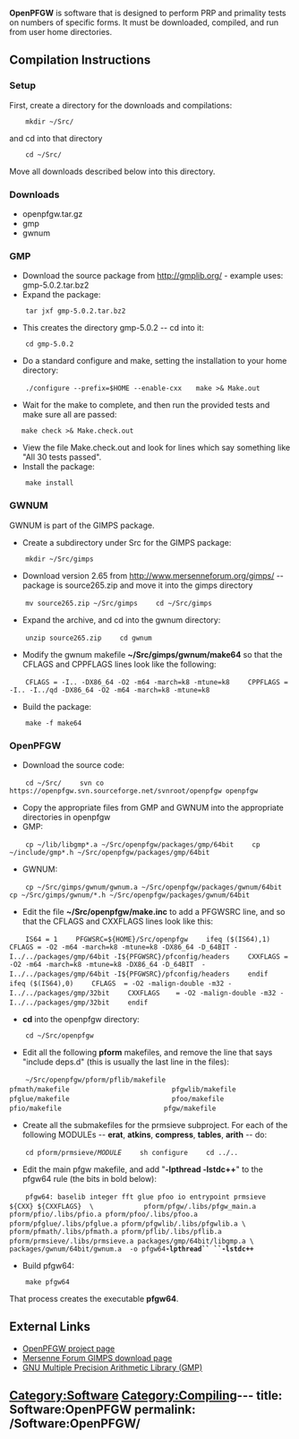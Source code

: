 **OpenPFGW** is software that is designed to perform PRP and primality
tests on numbers of specific forms. It must be downloaded, compiled, and
run from user home directories.

## Compilation Instructions

### Setup

First, create a directory for the downloads and compilations:

`    mkdir ~/Src/`

and cd into that directory

`    cd ~/Src/`

Move all downloads described below into this directory.

### Downloads

  - openpfgw.tar.gz
  - gmp
  - gwnum

### GMP

  - Download the source package from <http://gmplib.org/> - example
    uses: gmp-5.0.2.tar.bz2
  - Expand the package:

`    tar jxf gmp-5.0.2.tar.bz2`

  - This creates the directory gmp-5.0.2 -- cd into it:

`    cd gmp-5.0.2`

  - Do a standard configure and make, setting the installation to your
    home directory:

`    ./configure --prefix=$HOME --enable-cxx`
`    make >& Make.out `

  - Wait for the make to complete, and then run the provided tests and
    make sure all are passed:

`    make check >& Make.check.out `

  - View the file Make.check.out and look for lines which say something
    like "All 30 tests passed".
  - Install the package:

`    make install`

### GWNUM

GWNUM is part of the GIMPS package.

  - Create a subdirectory under Src for the GIMPS package:

`    mkdir ~/Src/gimps`

  - Download version 2.65 from <http://www.mersenneforum.org/gimps/> --
    package is source265.zip and move it into the gimps directory

`    mv source265.zip ~/Src/gimps`
`    cd ~/Src/gimps`

  - Expand the archive, and cd into the gwnum directory:

`    unzip source265.zip`
`    cd gwnum`

  - Modify the gwnum makefile **~/Src/gimps/gwnum/make64** so that the
    CFLAGS and CPPFLAGS lines look like the following:

`    CFLAGS = -I.. -DX86_64 -O2 -m64 -march=k8 -mtune=k8`
`    CPPFLAGS = -I.. -I../qd -DX86_64 -O2 -m64 -march=k8 -mtune=k8`

  - Build the package:

`    make -f make64`

### OpenPFGW

  - Download the source
code:

`    cd ~/Src/`
`    svn co https://openpfgw.svn.sourceforge.net/svnroot/openpfgw openpfgw`

  - Copy the appropriate files from GMP and GWNUM into the appropriate
    directories in openpfgw
  - GMP:

`    cp ~/lib/libgmp*.a ~/Src/openpfgw/packages/gmp/64bit`
`    cp ~/include/gmp*.h ~/Src/openpfgw/packages/gmp/64bit`

  - GWNUM:

`    cp ~/Src/gimps/gwnum/gwnum.a ~/Src/openpfgw/packages/gwnum/64bit`
`    cp ~/Src/gimps/gwnum/*.h ~/Src/openpfgw/packages/gwnum/64bit`

  - Edit the file **~/Src/openpfgw/make.inc** to add a PFGWSRC line, and
    so that the CFLAGS and CXXFLAGS lines look like
this:

`    IS64 = 1`
`    PFGWSRC=${HOME}/Src/openpfgw`
`    ifeq ($(IS64),1)`
`    CFLAGS = -O2 -m64 -march=k8 -mtune=k8 -DX86_64 -D_64BIT -I../../packages/gmp/64bit -I${PFGWSRC}/pfconfig/headers`
`    CXXFLAGS = -O2 -m64 -march=k8 -mtune=k8 -DX86_64 -D_64BIT  -I../../packages/gmp/64bit -I${PFGWSRC}/pfconfig/headers`
`    endif`
`    `
`    ifeq ($(IS64),0)`
`    CFLAGS  = -O2 -malign-double -m32 -I../../packages/gmp/32bit`
`    CXXFLAGS    = -O2 -malign-double -m32 -I../../packages/gmp/32bit`
`    endif`

  - **cd** into the openpfgw directory:

`    cd ~/Src/openpfgw`

  - Edit all the following **pform** makefiles, and remove the line that
    says "include deps.d" (this is usually the last line in the files):

`    ~/Src/openpfgw/pform/pflib/makefile`
`                         pfmath/makefile`
`                         pfgwlib/makefile`
`                         pfglue/makefile`
`                         pfoo/makefile`
`                         pfio/makefile`
`                         pfgw/makefile`

  - Create all the submakefiles for the prmsieve subproject. For each of
    the following MODULEs -- **erat**, **atkins**, **compress**,
    **tables**, **arith** -- do:

`    cd pform/prmsieve/`*`MODULE`*
`    sh configure`
`    cd ../..`

  - Edit the main pfgw makefile, and add "**-lpthread -lstdc++**" to the
    pfgw64 rule (the bits in bold
below):

`    pfgw64: baselib integer fft glue pfoo io entrypoint prmsieve`
`        ${CXX} ${CXXFLAGS}  \`
`            pform/pfgw/.libs/pfgw_main.a  pform/pfio/.libs/pfio.a pform/pfoo/.libs/pfoo.a pform/pfglue/.libs/pfglue.a pform/pfgwlib/.libs/pfgwlib.a \`
`            pform/pfmath/.libs/pfmath.a pform/pflib/.libs/pflib.a pform/prmsieve/.libs/prmsieve.a packages/gmp/64bit/libgmp.a \`
`            packages/gwnum/64bit/gwnum.a  -o pfgw64 `**`-lpthread``
``-lstdc++`**

  - Build pfgw64:

`    make pfgw64`

That process creates the executable **pfgw64**.

## External Links

  - [OpenPFGW project page](http://sourceforge.net/projects/openpfgw/)
  - [Mersenne Forum GIMPS download
    page](http://www.mersenneforum.org/gimps/)
  - [GNU Multiple Precision Arithmetic Library
    (GMP)](http://gmplib.org/)

[Category:Software](Category:Software "wikilink")
[Category:Compiling](Category:Compiling "wikilink")---
title: Software:OpenPFGW
permalink: /Software:OpenPFGW/
---

